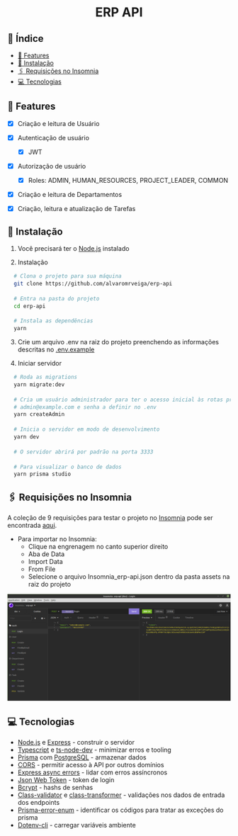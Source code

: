 <h1 align="center">ERP API</h1>

## 📑 Índice
<!--ts-->
   * [📌 Features](#-features)
   * [🔧 Instalação](#-instalação)
   * [🖇️ Requisições no Insomnia](#%EF%B8%8F-requisições-no-insomnia)
   * [💻 Tecnologias](#-tecnologias)
<!--te-->


## 📌 Features
- [x] Criação e leitura de Usuário
- [x] Autenticação de usuário
  - [x] JWT
- [x] Autorização de usuário
  - [x] Roles: ADMIN, HUMAN_RESOURCES, PROJECT_LEADER, COMMON
- [x] Criação e leitura de Departamentos
- [x] Criação, leitura e atualização de Tarefas


## 🔧 Instalação

1. Você precisará ter o [Node.js](https://nodejs.org/en/) instalado

2. Instalação

  ```bash
    # Clona o projeto para sua máquina
    git clone https://github.com/alvaromrveiga/erp-api

    # Entra na pasta do projeto
    cd erp-api

    # Instala as dependências
    yarn
  ```

3. Crie um arquivo .env na raiz do projeto preenchendo as informações descritas no [.env.example](https://github.com/alvaromrveiga/erp-api/blob/main/.env.example)

4. Iniciar servidor

  ```bash
    # Roda as migrations
    yarn migrate:dev 

    # Cria um usuário administrador para ter o acesso inicial às rotas protegidas da API
    # admin@example.com e senha a definir no .env
    yarn createAdmin

    # Inicia o servidor em modo de desenvolvimento
    yarn dev

    # O servidor abrirá por padrão na porta 3333

    # Para visualizar o banco de dados
    yarn prisma studio
  ```
  
## 🖇️ Requisições no Insomnia
A coleção de 9 requisições para testar o projeto no [Insomnia](https://insomnia.rest/download) pode ser encontrada [aqui](https://github.com/alvaromrveiga/erp-api/blob/main/assets/Insomnia_erp-api.json). 
  - Para importar no Insomnia:
    - Clique na engrenagem no canto superior direito
    - Aba de Data 
    - Import Data
    - From File
    - Selecione o arquivo Insomnia_erp-api.json dentro da pasta assets na raiz do projeto

![Insomnia requests](https://github.com/alvaromrveiga/erp-api/blob/main/assets/Insomnia_print_erp-api.png)


## 💻 Tecnologias
- [Node.js](https://nodejs.org/en/) e [Express](https://expressjs.com/) - construir o servidor
- [Typescript](https://www.typescriptlang.org/) e [ts-node-dev](https://github.com/wclr/ts-node-dev) - minimizar erros e tooling
- [Prisma](https://www.prisma.io/) com [PostgreSQL](https://www.postgresql.org/) - armazenar dados
- [CORS](https://github.com/expressjs/cors) - permitir acesso à API por outros domínios
- [Express async errors](https://github.com/davidbanham/express-async-errors) - lidar com erros assíncronos
- [Json Web Token](https://jwt.io/) - token de login
- [Bcrypt](https://github.com/kelektiv/node.bcrypt.js) - hashs de senhas
- [Class-validator](https://github.com/typestack/class-validator) e [class-transformer](https://github.com/typestack/class-transformer) - validações nos dados de entrada dos endpoints
- [Prisma-error-enum](https://github.com/vinpac/prisma-error-enum) - identificar os códigos para tratar as exceções do prisma
- [Dotenv-cli](https://github.com/entropitor/dotenv-cli) - carregar variáveis ambiente

